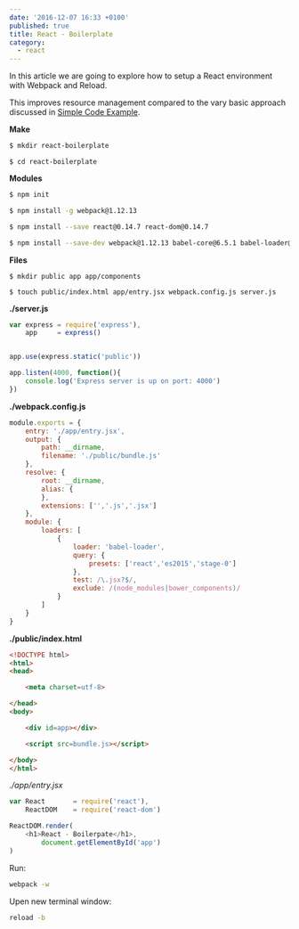 ```yaml
---
date: '2016-12-07 16:33 +0100'
published: true
title: React - Boilerplate
category:
  - react
---
```

In this article we are going to explore how to setup a React environment with Webpack and Reload.

This improves resource management compared to the vary basic approach discussed in [Simple Code Example](http://develdoe.com/2016/react-simple-code-example/).


**Make**  

```bash
$ mkdir react-boilerplate
```

```
$ cd react-boilerplate
```

**Modules**

```bash
$ npm init
```

```bash
$ npm install -g webpack@1.12.13
```

```bash
$ npm install --save react@0.14.7 react-dom@0.14.7
```

```bash
$ npm install --save-dev webpack@1.12.13 babel-core@6.5.1 babel-loader@6.2.2 babel-preset-es2015@6.5.0 babel-preset-react@6.5.0 babel-preset-stage-0
```



**Files**

```
$ mkdir public app app/components
```

```
$ touch public/index.html app/entry.jsx webpack.config.js server.js
```

**./server.js**

```js
var express = require('express'),
    app     = express()


app.use(express.static('public'))

app.listen(4000, function(){
    console.log('Express server is up on port: 4000')
})
```

**./webpack.config.js**

```js
module.exports = {
    entry: './app/entry.jsx',
    output: {
        path: __dirname,
        filename: './public/bundle.js'
    },
    resolve: {
        root: __dirname,
        alias: {
        },
        extensions: ['','.js','.jsx']
    },
    module: {
        loaders: [
            {
                loader: 'babel-loader',
                query: {
                    presets: ['react','es2015','stage-0']
                },
                test: /\.jsx?$/,
                exclude: /(node_modules|bower_components)/
            }
        ]
    }
}
```

**./public/index.html** 

```html
<!DOCTYPE html>
<html>
<head>

    <meta charset=utf-8>

</head>
<body>

    <div id=app></div>

    <script src=bundle.js></script>

</body>
</html>

```

*./app/entry.jsx*

```js
var React       = require('react'),
    ReactDOM    = require('react-dom')

ReactDOM.render(
    <h1>React - Boilerpate</h1>,
        document.getElementById('app')
)

```

Run: 

```bash
webpack -w
```

Upen new terminal window:

```bash
reload -b
```

